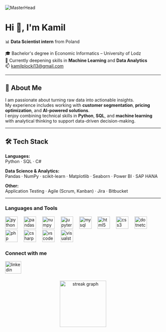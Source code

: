![MasterHead](https://media.licdn.com/dms/image/C4D12AQESj72-s5gEKg/article-cover_image-shrink_720_1280/0/1626753867110?e=2147483647&v=beta&t=JOALVxWjySgR37iCdRMhNGmpCyYYDXlPdWk212JXdII)

# Hi 👋, I'm Kamil  

📊 **Data Scientist intern** from Poland  

🎓 Bachelor's degree in Economic Informatics – University of Lodz  
🌱 Currently deepening skills in **Machine Learning** and **Data Analytics**  
📫 kamilplocki13@gmail.com  

---

## 🚀 About Me  
I am passionate about turning raw data into actionable insights.  
My experience includes working with **customer segmentation**, **pricing optimization**, and **AI-powered solutions**.  
I enjoy combining technical skills in **Python**, **SQL**, and **machine learning** with analytical thinking to support data-driven decision-making.  

---

## 🛠 Tech Stack  

**Languages:**  
Python · SQL · C#  

**Data Science & Analytics:**  
Pandas · NumPy · scikit-learn · Matplotlib · Seaborn · Power BI · SAP HANA  

**Other:**  
Application Testing · Agile (Scrum, Kanban) · Jira · Bitbucket  

---
<h3 align="left">Languages and Tools</h3>
<div align="left">
  <img src="https://cdn.jsdelivr.net/gh/devicons/devicon/icons/python/python-original.svg" height="40" alt="python logo"  />
  <img width="12" />
  <img src="https://cdn.jsdelivr.net/gh/devicons/devicon/icons/pandas/pandas-original.svg" height="40" alt="pandas logo"  />
  <img width="12" />
  <img src="https://cdn.jsdelivr.net/gh/devicons/devicon/icons/numpy/numpy-original.svg" height="40" alt="numpy logo"  />
  <img width="12" />
  <img src="https://cdn.jsdelivr.net/gh/devicons/devicon/icons/jupyter/jupyter-original.svg" height="40" alt="jupyter logo"  />
  <img width="12" />
  <img src="https://cdn.jsdelivr.net/gh/devicons/devicon/icons/mysql/mysql-original.svg" height="40" alt="mysql logo"  />
  <img width="12" />
  <img src="https://cdn.jsdelivr.net/gh/devicons/devicon/icons/html5/html5-original.svg" height="40" alt="html5 logo"  />
  <img width="12" />
  <img src="https://cdn.jsdelivr.net/gh/devicons/devicon/icons/css3/css3-original.svg" height="40" alt="css3 logo"  />
  <img width="12" />
  <img src="https://cdn.jsdelivr.net/gh/devicons/devicon/icons/dotnetcore/dotnetcore-original.svg" height="40" alt="dotnetcore logo"  />
  <img width="12" />
  <img src="https://cdn.jsdelivr.net/gh/devicons/devicon/icons/php/php-original.svg" height="40" alt="php logo"  />
  <img width="12" />
  <img src="https://cdn.jsdelivr.net/gh/devicons/devicon/icons/csharp/csharp-original.svg" height="40" alt="csharp logo"  />
  <img width="12" />
  <img src="https://cdn.jsdelivr.net/gh/devicons/devicon/icons/vscode/vscode-original.svg" height="40" alt="vscode logo"  />
  <img width="12" />
  <img src="https://cdn.jsdelivr.net/gh/devicons/devicon/icons/visualstudio/visualstudio-plain.svg" height="40" alt="visualstudio logo"  />
</div>
<h3 align="left">Connect with me</h3>
<p align="left">
<a href="https://www.linkedin.com/in/kamil-plocki/" target="_blank">
    <img src="https://raw.githubusercontent.com/maurodesouza/profile-readme-generator/master/src/assets/icons/social/linkedin/default.svg" width="52" height="40" alt="linkedin logo"  />
</a>
</p>

###

<div align="center">
  <img src="https://streak-stats.demolab.com?user=xKomil&locale=en&mode=daily&theme=dracula&hide_border=false&border_radius=5&order=3" height="150" alt="streak graph"  />
</div>

###

